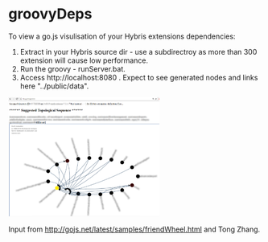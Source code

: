 # groovyDeps

To view a go.js visulisation of your Hybris extensions dependencies:

1. Extract in your Hybris source dir - use a subdirectroy as more than 300 extension will cause low performance.
2. Run the groovy - runServer.bat. 
3. Access http://localhost:8080 . Expect to see generated nodes and links here "../public/data". 

<img src="/SampleOutput.png?raw=true" width="300" alt="Hybris deps graph">

Input from http://gojs.net/latest/samples/friendWheel.html and Tong Zhang.
